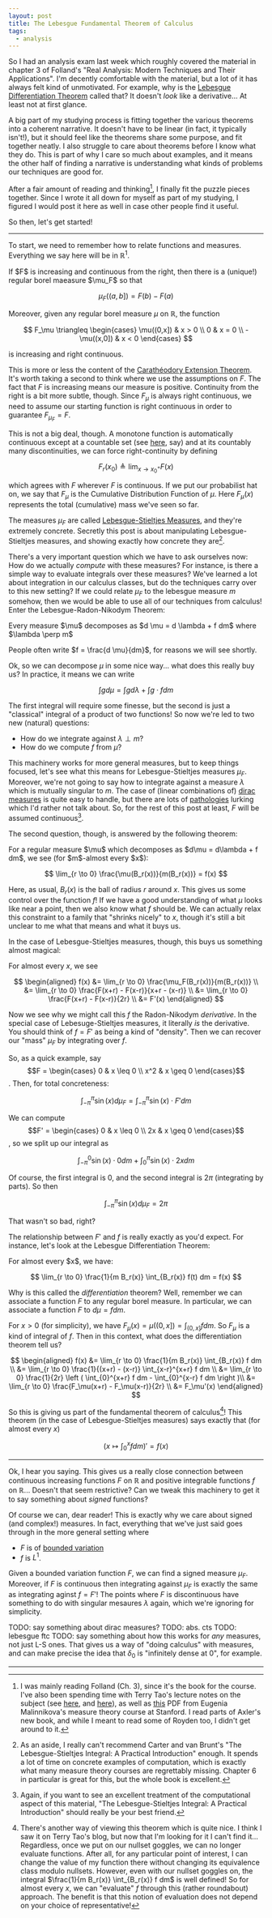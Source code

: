 ```yaml
---
layout: post
title: The Lebesgue Fundamental Theorem of Calculus
tags:
  - analysis
---
```


So I had an analysis exam last week which roughly covered the material in
chapter 3 of Folland's "Real Analysis: Modern Techniques and Their Applications".
I'm decently comfortable with the material, but a lot of it has always felt 
kind of unmotivated. For example, why is the [Lebesgue Differentiation Theorem][1]
called that? It doesn't _look_ like a derivative... At least not at first glance.

A big part of my studying process is fitting together the various theorems
into a coherent narrative. It doesn't have to be linear 
(in fact, it typically isn't!), but it should feel like the theorems share
some purpose, and fit together neatly. 
I also struggle to care about theorems before I know what they do. This is
part of why I care so much about examples, and it means the other half of
finding a narrative is understanding what kinds of problems our techniques
are good for. 

After a fair amount of reading and thinking[^1], I finally fit the puzzle 
pieces together. Since I wrote it all down for myself as part of my studying, 
I figured I would post it here as well in case other people find it useful. 

So then, let's get started!

---

To start, we need to remember how to relate functions and measures. Everything
we say here will be in $\mathbb{R}^1$.

<div class=boxed markdown=1>
  If $F$ is increasing and continuous from the right, then there is a 
  (unique!) regular borel maeasure $\mu_F$ so that 

  $$
  \mu_F((a,b]) = F(b) - F(a)
  $$

  Moreover, given any regular borel measure $\mu$ on $\mathbb{R}$, the function

  $$
  F_\mu \triangleq 
  \begin{cases}
     \mu((0,x]) & x > 0 \\
    0           & x = 0 \\
    -\mu((x,0]) & x < 0
  \end{cases}
  $$

  is increasing and right continuous.
</div>

This is more or less the content of the [Carathéodory Extension Theorem][5].
It's worth taking a second to think where we use the assumptions on $F$. 
The fact that $F$ is increasing means our measure is positive. Continuity
from the right is a bit more subtle, though. Since $F_\mu$ is always right
continuous, we need to assume our starting function is right continuous
in order to guarantee $F_{\mu_F} = F$.

This is not a big deal, though. A monotone function is automatically continuous
except at a countable set (see [here][6], say) and at its countably many
discontinuities, we can force right-continuity by defining 

$$
F_r(x_0) \triangleq \lim_{x \to x_0^+} F(x)
$$

which agrees with $F$ wherever $F$ is continuous.
If we put our probabilist hat on, we say that $F_\mu$ is the 
<span class="defn">Cumulative Distribution Function</span> of $\mu$. 
Here $F_\mu(x)$ represents the total (cumulative) mass we've seen so far.

The measures $\mu_F$ are called [Lebesgue-Stieltjes Measures][7], and they're
extremely concrete. Secretly this post is about manipulating Lebesgue-Stieltjes
measures, and showing exactly how concrete they are[^2].

There's a very important question which we have to ask ourselves now:
How do we actually _compute_ with these measures? For instance,
is there a simple way to evaluate integrals over these measures? 
We've learned a lot about integration in our calculus classes, but do
the techniques carry over to this new setting? If we could relate 
$\mu_F$ to the lebesgue measure $m$ somehow, then we would be able to use
all of our techniques from calculus! Enter the Lebesgue-Radon-Nikodym Theorem:

<div class=boxed markdown=1>
Every measure $\mu$ decomposes as $d \mu = d \lambda + f dm$ where
$\lambda \perp m$

People often write $f = \frac{d \mu}{dm}$, for reasons we will see shortly.
</div>

Ok, so we can decompose $\mu$ in some nice way... what does this really buy us?
In practice, it means we can write 

$$
\int g d \mu = \int g d \lambda + \int g \cdot f dm
$$

The first integral will require some finesse, but the second is just a 
"classical" integral of a product of two functions! So now we're led to two
new (natural) questions: 

 - How do we integrate against $\lambda \perp m$?
 - How do we compute $f$ from $\mu$?

This machinery works for more general measures, but to keep things focused,
let's see what this means for Lebesgue-Stieltjes measures $\mu_F$. 
Moreover, we're not going to say how to integrate against a measure $\lambda$ 
which is mutually singular to $m$. The case of 
(linear combinations of) [dirac measures][8] is quite easy to handle,
but there are lots of [pathologies][9] lurking which I'd rather not talk about.
So, for the rest of this post at least, $F$ will be assumed continuous[^3].

The second question, though, is answered by the following theorem:

<div class=boxed markdown=1>
For a regular measure $\mu$ which decomposes as $d\mu = d\lambda + f dm$,
we see (for $m$-almost every $x$):

$$
\lim_{r \to 0} \frac{\mu(B_r(x))}{m(B_r(x))} = f(x)
$$
</div>

Here, as usual, $B_r(x)$ is the ball of radius $r$ around $x$. This gives
us some control over the function $f$! If we have a good understanding of
what $\mu$ looks like near a point, then we also know what $f$ should be.
We can actually relax this constraint to a family that "shrinks nicely" to $x$, 
though it's still a bit unclear to me what that means and what it buys us.

In the case of Lebesgue-Stieltjes measures, though, this buys us something
almost magical:

For almost every $x$, we see

$$
\begin{aligned}
f(x) 
&= \lim_{r \to 0} \frac{\mu_F(B_r(x))}{m(B_r(x))} \\
&= \lim_{r \to 0} \frac{F(x+r) - F(x-r)}{x+r - (x-r)} \\
&= \lim_{r \to 0} \frac{F(x+r) - F(x-r)}{2r} \\
&= F'(x)
\end{aligned}
$$

Now we see why we might call this $f$ the Radon-Nikodym _derivative_. In 
the special case of Lebesuge-Stieltjes measures, it literally _is_ the 
derivative. You should think of $f = F'$ as being a kind of "density". Then
we can recover our "mass" $\mu_F$ by integrating over $f$.

So, as a quick example, say $$F = \begin{cases} 0 & x \leq 0 \\ x^2 & x \geq 0 \end{cases}$$.
Then, for total concreteness:

$$
\int_{-\pi}^\pi \sin(x) d \mu_F = \int_{-\pi}^\pi \sin(x) \cdot F' dm
$$

We can compute $$F' = \begin{cases} 0 & x \leq 0 \\ 2x & x \geq 0 \end{cases}$$, 
so we split up our integral as

$$
\int_{-\pi}^0 \sin(x) \cdot 0 dm + \int_0^\pi \sin(x) \cdot 2x dm
$$

Of course, the first integral is $0$, and the second integral is $2\pi$
(integrating by parts). So then

$$
\int_{-\pi}^\pi \sin(x) d \mu_F = 2\pi
$$

That wasn't so bad, right?

The relationship between $F'$ and $f$ is really exactly as you'd expect.
For instance, let's look at the Lebesgue Differentiation Theorem:

<div class=boxed markdown=1>
For almost every $x$, we have:

$$
\lim_{r \to 0} \frac{1}{m B_r(x)} \int_{B_r(x)} f(t) dm = f(x)
$$
</div>

Why is this called the _differentiation_ theorem? Well, remember
we can associate a function $F$ to any regular borel measure. 
In particular, we can associate a function $F$ to $d \mu = f dm$.

For $x > 0$ (for simplicity), we have $F_\mu(x) = \mu((0,x]) = \int_{(0,x]} f dm$.
So $F_\mu$ is a kind of integral of $f$. Then in this context, what does the
differentiation theorem tell us?

$$
\begin{aligned}
f(x) 
&= \lim_{r \to 0} \frac{1}{m B_r(x)} \int_{B_r(x)} f dm \\
&= \lim_{r \to 0} \frac{1}{(x+r) - (x-r)} \int_{x-r}^{x+r} f dm \\
&= \lim_{r \to 0} \frac{1}{2r} \left ( \int_{0}^{x+r} f dm - \int_{0}^{x-r} f dm \right )\\
&= \lim_{r \to 0} \frac{F_\mu(x+r) - F_\mu(x-r)}{2r} \\
&= F_\mu'(x)
\end{aligned}
$$

So this is giving us part of the fundamental theorem of calculus[^4]! This theorem
(in the case of Lebesgue-Stieltjes measures) says exactly that (for almost every $x$)

$$
\left ( x \mapsto \int_0^x f dm \right )' = f(x)
$$

---

Ok, I hear you saying. This gives us a really close connection between 
continuous increasing functions $F$ on $\mathbb{R}$ and positive 
integrable functions $f$ on $\mathbb{R}$... Doesn't that seem restrictive?
Can we tweak this machinery to get it to say something about _signed_ functions?

Of course we can, dear reader! This is exactly why we care about signed
(and complex!) measures. In fact, everything that we've just said goes 
through in the more general setting where

- $F$ is of [bounded variation][10]
- $f$ is $L^1$.

Given a bounded variation function $F$, we can find a signed measure
$\mu_F$. Moreover, if $F$ is continuous then integrating against $\mu_F$
is exactly the same as integrating aginst $f = F'$! The points where $F$
is discontinuous have something to do with singular mesaures $\lambda$ again,
which we're ignoring for simplicity.


TODO: say something about dirac measures?
TODO: abs. cts
TODO: lebesgue ftc
TODO: say something about how this works for _any_ measures, not just
L-S ones. That gives us a way of "doing calculus" with measures, 
and can make precise the idea that $\delta_0$ is "infinitely dense at $0$",
for example.


---

[^1]:
    I was mainly reading Folland (Ch. 3), since it's the book for the course. 
    I've also been spending time with Terry Tao's lecture notes on the subject
    (see [here][4], and [here][2]), as well as 
    [this][3] PDF from Eugenia Malinnikova's measure theory course
    at Stanford. I read parts of Axler's new book, and while I meant to read
    some of Royden too, I didn't get around to it.

[^2]:
    As an aside, I really can't recommend Carter and van Brunt's 
    "The Lebesgue-Stieltjes Integral: A Practical Introduction" enough. 
    It spends a lot of time on concrete examples of computation, which is
    exactly what many measure theory courses are regrettably missing.
    Chapter 6 in particular is great for this, but the whole book is excellent.

[^3]:
    Again, if you want to see an excellent treatment of the computational
    aspect of this material, "The Lebesgue-Stieltjes Integral: A Practical Introduction"
    should really be your best friend.

[^4]: 
    There's another way of viewing this theorem which is quite nice. I
    think I saw it on Terry Tao's blog, but now that I'm looking for it I 
    can't find it... Regardless, once we put on our nullset goggles, we
    can no longer evaluate functions. After all, for any particular point
    of interest, I can change the value of my function there without changing
    its equivalence class modulo nullsets. However, even with our nullset 
    goggles on, the integral $\frac{1}{m B_r(x)} \int_{B_r(x)} f dm$ is well 
    defined! So for almost every $x$, we can "evaluate" $f$ through this
    (rather roundabout) approach. The benefit is that this notion of evaluation
    does not depend on your choice of representative!





[1]: https://en.wikipedia.org/wiki/Lebesgue_differentiation_theorem
[2]: https://terrytao.wordpress.com/2009/01/04/245b-notes-1-signed-measures-and-the-radon-nikodym-lebesgue-theorem/
[3]: http://web.stanford.edu/~eugeniam/math205a/L3.pdf
[4]: https://terrytao.wordpress.com/2010/10/16/245a-notes-5-differentiation-theorems/
[5]: https://en.wikipedia.org/wiki/Carath%C3%A9odory%27s_extension_theorem
[6]: https://math.stackexchange.com/questions/84870/how-to-show-that-a-set-of-discontinuous-points-of-an-increasing-function-is-at-m
[7]: https://en.wikipedia.org/wiki/Lebesgue%E2%80%93Stieltjes_integration
[8]: https://en.wikipedia.org/wiki/Dirac_measure
[9]: https://en.wikipedia.org/wiki/Cantor_distribution
[10]: https://en.wikipedia.org/wiki/Bounded_variation
